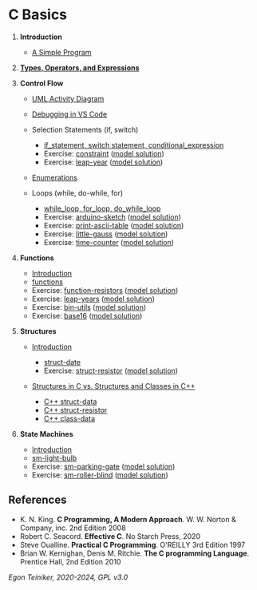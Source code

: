 # C Basics

1. **Introduction**    
    * [A Simple Program](introduction/hello-world)   
        
2. [**Types, Operators, and Expressions**](types-operators-expressions)

3. **Control Flow**
    * [UML Activity Diagram](/configuration-management/documentation/uml/activity-diagram) 
    * [Debugging in VS Code](/configuration-management/debugging/)
    * Selection Statements (if, switch)
        * [if_statement, switch statement, conditional_expression](control-flow/selection)
        * Exercise: [constraint](control-flow/selection/constraint-exercise)
         ([model solution](control-flow/selection/constraint))
        * Exercise: [leap-year](control-flow/selection/leap-year-exercise)
        ([model solution](control-flow/selection/leap-year))
         
    * [Enumerations](control-flow/enumerations)

    * Loops (while, do-while, for)   
        * [while_loop, for_loop, do_while_loop](control-flow/loops)
        * Exercise: [arduino-sketch](control-flow/loops/arduino-sketch-exercise)
        ([model solution](control-flow/loops/arduino-sketch))    
        * Exercise: [print-ascii-table](control-flow/loops/print-ascii-table-exercise)
        ([model solution](control-flow/loops/print-ascii-table))    
        * Exercise: [little-gauss](control-flow/loops/little-gauss-exercise)
        ([model solution](control-flow/loops/little-gauss))
        * Exercise: [time-counter](control-flow/loops/time-counter-exercise)
        ([model solution](control-flow/loops/time-counter))        
            
4. **Functions**
    * [Introduction](functions/README.md) 
    * [functions](functions/)
    * Exercise: [function-resistors](functions/function-resistors-exercise)
        ([model solution](functions/function-resistors))
    * Exercise: [leap-years](functions/leap-years-exercise/)
        ([model solution](functions/leap-years))  
    * Exercise: [bin-utils](functions/bit-utils-exercise)
        ([model solution](functions/bit-utils))  
    * Exercise: [base16](functions/base16-exercise)
        ([model solution](functions/base16))    

5. **Structures**
    * [Introduction](structures/README.md) 
        * [struct-date](structures/struct-date/)
        * Exercise: [struct-resistor](structures/struct-resistor-exercise/)
            ([model solution](structures/struct-resistor))  

    * [Structures in C vs. Structures and Classes in C++](structures/C++Structures.md)
        * [C++ struct-data](structures/cpp-struct-date/)
        * [C++ struct-resistor](structures/cpp-struct-resistor/)
        * [C++ class-data](structures/cpp-class-date/)

6. **State Machines**
   * [Introduction](statemachine/README.md)  
   * [sm-light-bulb](statemachine/)
   * Exercise: [sm-parking-gate](statemachine/sm-parking-gate-exercise)
      ([model solution](statemachine/sm-parking-gate))
   * Exercise: [sm-roller-blind](statemachine/sm-roller-blind-exercise)
      ([model solution](statemachine/sm-roller-blind))
      

## References
* K. N. King. **C Programming, A Modern Approach**. W. W. Norton & Company, inc. 2nd Edition 2008
* Robert C. Seacord. **Effective C**. No Starch Press, 2020
* Steve Oualline. **Practical C Programming**. O'REILLY 3rd Edition 1997
* Brian W. Kernighan, Denis M. Ritchie. **The C programming Language**. Prentice Hall, 2nd Edition 2010

*Egon Teiniker, 2020-2024, GPL v3.0* 
